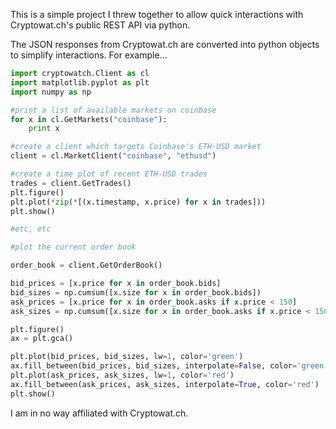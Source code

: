 This is a simple project I threw together to allow quick interactions with Cryptowat.ch's public REST API via python.

The JSON responses from Cryptowat.ch are converted into python objects to simplify interactions. For example...

```python
import cryptowatch.Client as cl
import matplotlib.pyplot as plt
import numpy as np

#print a list of available markets on coinbase
for x in cl.GetMarkets("coinbase"):
    print x

#create a client which targets Coinbase's ETH-USD market
client = cl.MarketClient("coinbase", "ethusd")

#create a time plot of recent ETH-USD trades
trades = client.GetTrades()
plt.figure()
plt.plot(*zip(*[(x.timestamp, x.price) for x in trades]))
plt.show()

#etc, etc

#plot the current order book

order_book = client.GetOrderBook()

bid_prices = [x.price for x in order_book.bids]
bid_sizes = np.cumsum([x.size for x in order_book.bids])
ask_prices = [x.price for x in order_book.asks if x.price < 150]
ask_sizes = np.cumsum([x.size for x in order_book.asks if x.price < 150])

plt.figure()
ax = plt.gca()

plt.plot(bid_prices, bid_sizes, lw=1, color='green')
ax.fill_between(bid_prices, bid_sizes, interpolate=False, color='green')
plt.plot(ask_prices, ask_sizes, lw=1, color='red')
ax.fill_between(ask_prices, ask_sizes, interpolate=True, color='red')
plt.show()
```

I am in no way affiliated with Cryptowat.ch.
